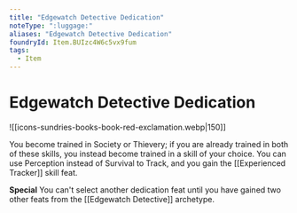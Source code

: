 ```yaml
---
title: "Edgewatch Detective Dedication"
noteType: ":luggage:"
aliases: "Edgewatch Detective Dedication"
foundryId: Item.BUIzc4W6c5vx9fum
tags:
  - Item
---
```


# Edgewatch Detective Dedication
![[icons-sundries-books-book-red-exclamation.webp|150]]

You become trained in Society or Thievery; if you are already trained in both of these skills, you instead become trained in a skill of your choice. You can use Perception instead of Survival to Track, and you gain the [[Experienced Tracker]] skill feat.

**Special** You can't select another dedication feat until you have gained two other feats from the [[Edgewatch Detective]] archetype.
